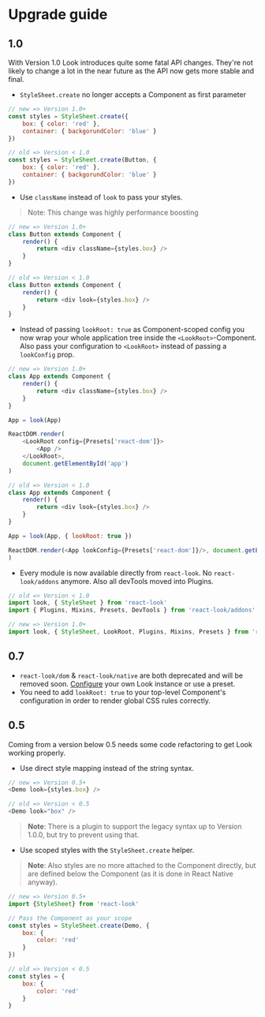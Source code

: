 # Upgrade guide

## 1.0
With Version 1.0 Look introduces quite some fatal API changes.
They're not likely to change a lot in the near future as the API now gets more stable and final.
* `StyleSheet.create` no longer accepts a Component as first parameter

```javascript
// new => Version 1.0+
const styles = StyleSheet.create({
	box: { color: 'red' },
	container: { backgorundColor: 'blue' }
})

// old => Version < 1.0
const styles = StyleSheet.create(Button, {
	box: { color: 'red' },
	container: { backgorundColor: 'blue' }
})
```

* Use `className` instead of `look` to pass your styles.

> Note: This change was highly performance boosting

```javascript
// new => Version 1.0+
class Button extends Component {
	render() {
		return <div className={styles.box} />
	}
}

// old => Version < 1.0
class Button extends Component {
	render() {
		return <div look={styles.box} />
	}
}
```

* Instead of passing `lookRoot: true` as Component-scoped config you now wrap your whole application tree inside the `<LookRoot>`-Component. Also pass your configuration to `<LookRoot>` instead of passing a `lookConfig` prop.

```javascript
// new => Version 1.0+
class App extends Component {
	render() {
		return <div className={styles.box} />
	}
}

App = look(App)

ReactDOM.render(
	<LookRoot config={Presets['react-dom']}>
		<App />
	</LookRoot>,
	document.getElementById('app')
)

// old => Version < 1.0
class App extends Component {
	render() {
		return <div look={styles.box} />
	}
}

App = look(App, { lookRoot: true })

ReactDOM.render(<App lookConfig={Presets['react-dom']}/>, document.getElementById('app')
)
```

* Every module is now available directly from `react-look`. No `react-look/addons` anymore. Also all devTools moved into Plugins.

```javascript
// old => Version < 1.0
import look, { StyleSheet } from 'react-look'
import { Plugins, Mixins, Presets, DevTools } from 'react-look/addons'

// new => Version 1.0+
import look, { StyleSheet, LookRoot, Plugins, Mixins, Presets } from 'react-look'
```


## 0.7
* `react-look/dom` & `react-look/native` are both deprecated and will be removed soon. [Configure](./configureLook.md) your own Look instance or use a preset.
* You need to add `lookRoot: true` to your top-level Component's configuration in order to render global CSS rules correctly.

## 0.5
Coming from a version below 0.5 needs some code refactoring to get Look working properly.

* Use direct style mapping instead of the string syntax.

```javascript
// new => Version 0.5+
<Demo look={styles.box} />

// old => Version < 0.5
<Demo look="box" />
```
> **Note**: There is a plugin to support the legacy syntax up to Version 1.0.0, but try to prevent using that.

* Use scoped styles with the `StyleSheet.create` helper.

> **Note**: Also styles are no more attached to the Component directly, but are defined below the Component (as it is done in React Native anyway).

```javascript
// new => Version 0.5+
import {StyleSheet} from 'react-look'

// Pass the Component as your scope
const styles = StyleSheet.create(Demo, {
	box: {
		color: 'red'
	}
})

// old => Version < 0.5
const styles = {
	box: {
		color: 'red'
	}
}
```
